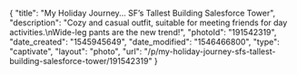 {
    "title": "My Holiday Journey... SF’s Tallest Building Salesforce Tower",
    "description": "Cozy and casual outfit, suitable for meeting friends for day activities.\nWide-leg pants are the new trend!",
    "photoId": "191542319",
    "date_created": "1545945649",
    "date_modified": "1546466800",
    "type": "captivate",
    "layout": "photo",
    "url": "\/p\/my-holiday-journey-sfs-tallest-building-salesforce-tower\/191542319"
}